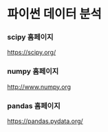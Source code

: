 # 파이썬 데이터 분석


### scipy 홈페이지
https://scipy.org/

### numpy 홈페이지
http://www.numpy.org

### pandas 홈페이지
https://pandas.pydata.org/

